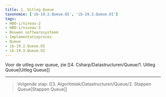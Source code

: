 ```yaml
---
title: 1. Uitleg Queue
taxonomie: ['ib-19.2.Queue.OI', 'ib-19.3.Queue.OI']
tags:
- HBO-i/niveau-2
- HBO-i/niveau-3
- Bouwen softwaresysteem
- Implementatieproces
- Queue
- ib-19.2.Queue.OI
- ib-19.3.Queue.OI
---
```


Voor de uitleg over queue, zie [[4. Csharp/Datastructuren/Queue/1. Uitleg Queue|Uitleg Queue]]

---

> Volgende stap: [[3. Algoritmiek/Datastructuren/Queue/2. Stappen Queue|Stappen Queue]]
